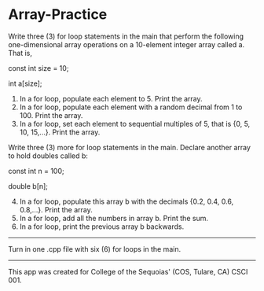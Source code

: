# Array-Practice

Write three (3) for loop statements in the main that perform the following one-dimensional array operations on a 10-element integer array called a. That is,

const int size = 10;

int a[size];

1. In a for loop, populate each element to 5. Print the array.
2. In a for loop, populate each element with a random decimal from 1 to 100. Print the array.
3. In a for loop, set each element to sequential multiples of 5, that is {0, 5, 10, 15,...}. Print the array.


Write three (3) more for loop statements in the main. Declare another array to hold doubles called b:

const int n = 100;

double b[n];

4. In a for loop, populate this array b with the decimals {0.2, 0.4, 0.6, 0.8,...}. Print the array.
5. In a for loop, add all the numbers in array b.  Print the sum.
6. In a for loop, print the previous array b backwards.
---
Turn in one .cpp file with six (6) for loops in the main.

----------------------
This app was created for College of the Sequoias' (COS, Tulare, CA) CSCI 001.
